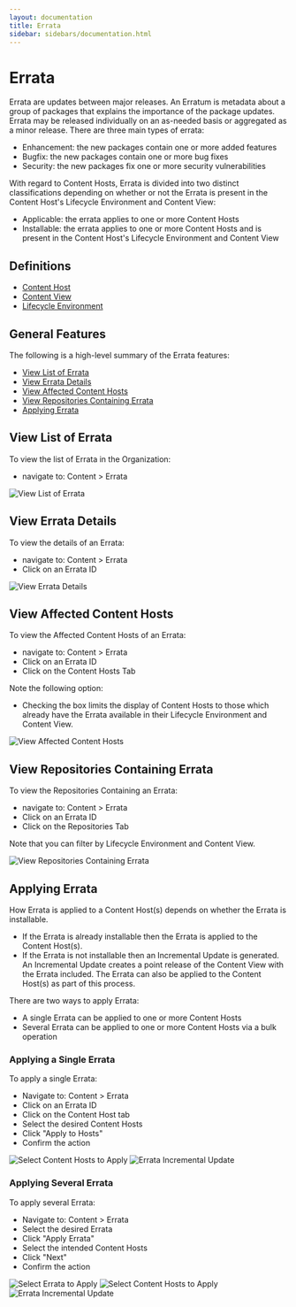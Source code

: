 ```yaml
---
layout: documentation
title: Errata
sidebar: sidebars/documentation.html
---
```


# Errata

Errata are updates between major releases.  An Erratum is metadata about a group of packages that explains the importance of the package updates.  Errata may be released individually on an as-needed basis or aggregated as a minor release.  There are three main types of errata:

- Enhancement:  the new packages contain one or more added features
- Bugfix: the new packages contain one or more bug fixes
- Security:  the new packages fix one or more security vulnerabilities

With regard to Content Hosts, Errata is divided into two distinct classifications depending on whether or not the Errata is present in the Content Host's Lifecycle Environment and Content View:

- Applicable: the errata applies to one or more Content Hosts
- Installable: the errata applies to one or more Content Hosts and is present in the Content Host's Lifecycle Environment and Content View

## Definitions

- [Content Host](../content_hosts/index.html#what-are-content-hosts)
- [Content View](../content_views/content_views.html)
- [Lifecycle Environment](../lifecycle_environments/environment.html)

## General Features

The following is a high-level summary of the Errata features:

- [View List of Errata](#view-list-of-errata)
- [View Errata Details](#view-errata-details)
- [View Affected Content Hosts](#view-affected-content-hosts)
- [View Repositories Containing Errata](#view-repositories-containing-errata)
- [Applying Errata](#applying-errata)

## View List of Errata

To view the list of Errata in the Organization:

- navigate to: Content > Errata

![View List of Errata](./errata_list.png)

## View Errata Details

To view the details of an Errata:

- navigate to: Content > Errata
- Click on an Errata ID

![View Errata Details](./errata_details.png)

## View Affected Content Hosts

To view the Affected Content Hosts of an Errata:

- navigate to: Content > Errata
- Click on an Errata ID
- Click on the Content Hosts Tab

Note the following option:

- Checking the box limits the display of Content Hosts to those which already have the Errata available in their Lifecycle Environment and Content View.

![View Affected Content Hosts](./errata_content_hosts.png)

## View Repositories Containing Errata

To view the Repositories Containing an Errata:

- navigate to: Content > Errata
- Click on an Errata ID
- Click on the Repositories Tab

Note that you can filter by Lifecycle Environment and Content View.

![View Repositories Containing Errata](./errata_repositories.png)

## Applying Errata

How Errata is applied to a Content Host(s) depends on whether the Errata is installable.

- If the Errata is already installable then the Errata is applied to the Content Host(s).
- If the Errata is not installable then an Incremental Update is generated.  An Incremental Update creates a point release of the Content View with the Errata included.  The Errata can also be applied to the Content Host(s) as part of this process.

There are two ways to apply Errata:

- A single Errata can be applied to one or more Content Hosts
- Several Errata can be applied to one or more Content Hosts via a bulk operation

### Applying a Single Errata

To apply a single Errata:

- Navigate to: Content > Errata
- Click on an Errata ID
- Click on the Content Host tab
- Select the desired Content Hosts
- Click "Apply to Hosts"
- Confirm the action

![Select Content Hosts to Apply](./single_errata_select_content_hosts.png)
![Errata Incremental Update](./single_errata_incremental_update.png)

### Applying Several Errata

To apply several Errata:

- Navigate to: Content > Errata
- Select the desired Errata
- Click "Apply Errata"
- Select the intended Content Hosts
- Click "Next"
- Confirm the action

![Select Errata to Apply](./bulk_errata_select.png)
![Select Content Hosts to Apply](./bulk_errata_select_content_hosts.png)
![Errata Incremental Update](./bulk_errata_incremental_update.png)

